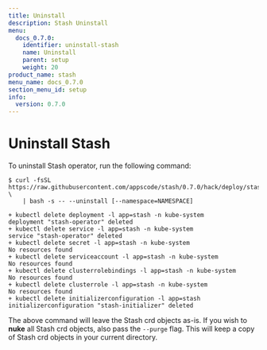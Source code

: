 ```yaml
---
title: Uninstall
description: Stash Uninstall
menu:
  docs_0.7.0:
    identifier: uninstall-stash
    name: Uninstall
    parent: setup
    weight: 20
product_name: stash
menu_name: docs_0.7.0
section_menu_id: setup
info:
  version: 0.7.0
---
```


# Uninstall Stash

To uninstall Stash operator, run the following command:

```console
$ curl -fsSL https://raw.githubusercontent.com/appscode/stash/0.7.0/hack/deploy/stash.sh \
    | bash -s -- --uninstall [--namespace=NAMESPACE]

+ kubectl delete deployment -l app=stash -n kube-system
deployment "stash-operator" deleted
+ kubectl delete service -l app=stash -n kube-system
service "stash-operator" deleted
+ kubectl delete secret -l app=stash -n kube-system
No resources found
+ kubectl delete serviceaccount -l app=stash -n kube-system
No resources found
+ kubectl delete clusterrolebindings -l app=stash -n kube-system
No resources found
+ kubectl delete clusterrole -l app=stash -n kube-system
No resources found
+ kubectl delete initializerconfiguration -l app=stash
initializerconfiguration "stash-initializer" deleted
```

The above command will leave the Stash crd objects as-is. If you wish to **nuke** all Stash crd objects, also pass the `--purge` flag. This will keep a copy of Stash crd objects in your current directory.
